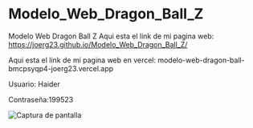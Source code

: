 # Modelo_Web_Dragon_Ball_Z
Modelo Web Dragon Ball Z
Aqui esta el link de mi pagina web: https://joerg23.github.io/Modelo_Web_Dragon_Ball_Z/

Aqui esta el link de mi pagina web en vercel: modelo-web-dragon-ball-bmcpsyqp4-joerg23.vercel.app

Usuario: Haider

Contraseña:199523

![Captura de pantalla](https://user-images.githubusercontent.com/127415034/233522531-47c47214-62c0-44ef-b855-da9596952605.png)
